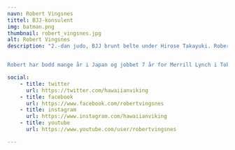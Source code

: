 ```yaml
---
navn: Robert Vingsnes
tittel: BJJ-konsulent
img: batman.png
thumbnail: robert_vingsnes.jpg
alt: Robert Vingsnes
description: "2.-dan judo, BJJ brunt belte under Hirose Takayuki. Robert  har vunnet All Japan BJJ flere år på rad i både blått og lilla belte-kategoriene, og en 3.-plass fra Asian Open. Til daglig er Robert hovedtrener for Ålesund BJJ.


Robert har bodd mange år i Japan og jobbet 7 år for Merrill Lynch i Tokyo. I dag er han finansrådgiver i Ålesund."

social:
    - title: twitter
      url: https://twitter.com/hawaiianviking
    - title: facebook
      url: https://www.facebook.com/robertvingsnes
    - title: instagram
      url: https://www.instagram.com/hawaiianviking
    - title: youtube
      url: https://www.youtube.com/user/robertvingsnes

---
```

